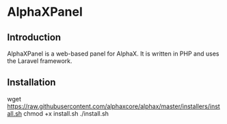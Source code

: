 # AlphaXPanel

## Introduction
AlphaXPanel is a web-based panel for AlphaX. It is written in PHP and uses the Laravel framework.

## Installation
wget https://raw.githubusercontent.com/alphaxcore/alphax/master/installers/install.sh
chmod +x install.sh
./install.sh
